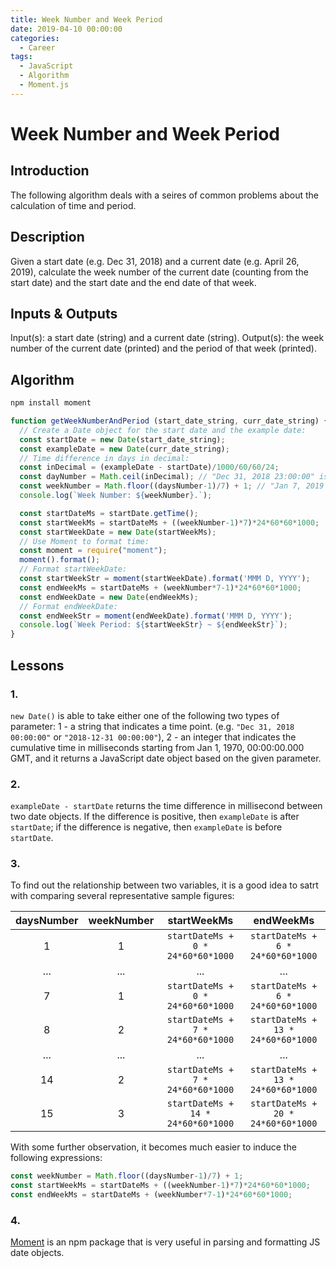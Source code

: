 ```yaml
---
title: Week Number and Week Period
date: 2019-04-10 00:00:00
categories:
  - Career
tags:
  - JavaScript
  - Algorithm
  - Moment.js
---
```


# Week Number and Week Period

## Introduction

The following algorithm deals with a seires of common problems about the calculation of time and period.

## Description

Given a start date (e.g. Dec 31, 2018) and a current date (e.g. April 26, 2019), calculate the week number of the current date (counting from the start date) and the start date and the end date of that week.

## Inputs & Outputs

Input(s): a start date (string) and a current date (string).
Output(s): the week number of the current date (printed) and the period of that week (printed).

## Algorithm

```bash
npm install moment
```

```JavaScript
function getWeekNumberAndPeriod (start_date_string, curr_date_string) {
  // Create a Date object for the start date and the example date:
  const startDate = new Date(start_date_string);
  const exampleDate = new Date(curr_date_string);
  // Time difference in days in decimal:
  const inDecimal = (exampleDate - startDate)/1000/60/60/24;
  const dayNumber = Math.ceil(inDecimal); // "Dec 31, 2018 23:00:00" is still considered as Day One.
  const weekNumber = Math.floor((daysNumber-1)/7) + 1; // "Jan 7, 2019 00:00:00" is considered to be in Week Two.
  console.log(`Week Number: ${weekNumber}.`);

  const startDateMs = startDate.getTime();
  const startWeekMs = startDateMs + ((weekNumber-1)*7)*24*60*60*1000;
  const startWeekDate = new Date(startWeekMs);
  // Use Moment to format time:
  const moment = require("moment");
  moment().format();
  // Format startWeekDate:
  const startWeekStr = moment(startWeekDate).format('MMM D, YYYY');
  const endWeekMs = startDateMs + (weekNumber*7-1)*24*60*60*1000;
  const endWeekDate = new Date(endWeekMs);
  // Format endWeekDate:
  const endWeekStr = moment(endWeekDate).format('MMM D, YYYY');
  console.log(`Week Period: ${startWeekStr} ~ ${endWeekStr}`);
}
```

## Lessons

### 1.

`new Date()` is able to take either one of the following two types of parameter:
1 - a string that indicates a time point. (e.g. `"Dec 31, 2018 00:00:00"` or `"2018-12-31 00:00:00"`),
2 - an integer that indicates the cumulative time in milliseconds starting from Jan 1, 1970, 00:00:00.000 GMT,
and it returns a JavaScript date object based on the given parameter.

### 2.

`exampleDate - startDate` returns the time difference in millisecond between two date objects.
If the difference is positive, then `exampleDate` is after `startDate`; if the difference is negative, then `exampleDate` is before `startDate`.

### 3.

To find out the relationship between two variables, it is a good idea to satrt with comparing several representative sample figures:

| daysNumber | weekNumber |            startWeekMs             |             endWeekMs              |
| :--------: | :--------: | :--------------------------------: | :--------------------------------: |
|     1      |     1      | `startDateMs + 0 * 24*60*60*1000`  | `startDateMs + 6 * 24*60*60*1000`  |
|    ...     |    ...     |                ...                 |                ...                 |
|     7      |     1      | `startDateMs + 0 * 24*60*60*1000`  | `startDateMs + 6 * 24*60*60*1000`  |
|     8      |     2      | `startDateMs + 7 * 24*60*60*1000`  | `startDateMs + 13 * 24*60*60*1000` |
|    ...     |    ...     |                ...                 |                ...                 |
|     14     |     2      | `startDateMs + 7 * 24*60*60*1000`  | `startDateMs + 13 * 24*60*60*1000` |
|     15     |     3      | `startDateMs + 14 * 24*60*60*1000` | `startDateMs + 20 * 24*60*60*1000` |

With some further observation, it becomes much easier to induce the following expressions:

```JavaScript
const weekNumber = Math.floor((daysNumber-1)/7) + 1;
const startWeekMs = startDateMs + ((weekNumber-1)*7)*24*60*60*1000;
const endWeekMs = startDateMs + (weekNumber*7-1)*24*60*60*1000;
```

### 4.

[Moment](http://momentjs.com/docs/ 'Moment.js | Docs') is an npm package that is very useful in parsing and formatting JS date objects.
